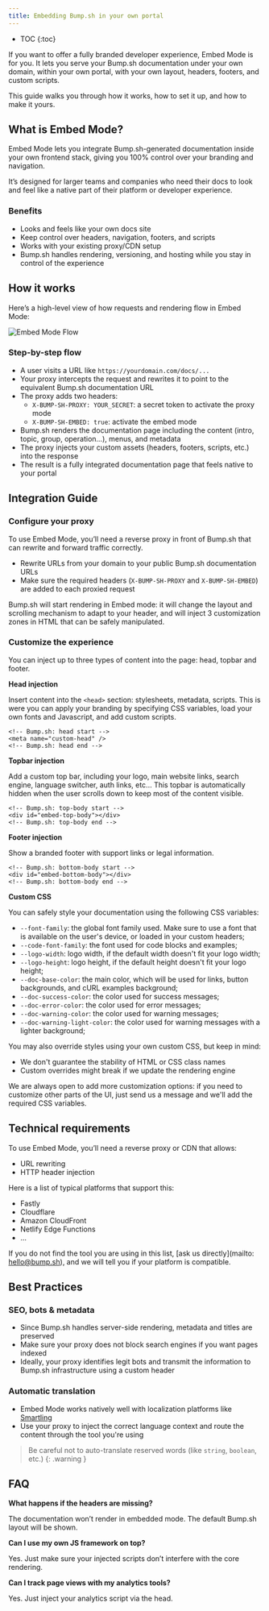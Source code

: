 ```yaml
---
title: Embedding Bump.sh in your own portal
---
```


- TOC
{:toc}

If you want to offer a fully branded developer experience, Embed Mode is for you.
It lets you serve your Bump.sh documentation under your own domain, within your own portal, with your own layout, headers, footers, and custom scripts.

This guide walks you through how it works, how to set it up, and how to make it yours.

## What is Embed Mode?

Embed Mode lets you integrate Bump.sh-generated documentation inside your own frontend stack, giving you 100% control over your branding and navigation.

It’s designed for larger teams and companies who need their docs to look and feel like a native part of their platform or developer experience.

### Benefits

- Looks and feels like your own docs site
- Keep control over headers, navigation, footers, and scripts
- Works with your existing proxy/CDN setup
- Bump.sh handles rendering, versioning, and hosting while you stay in control of the experience

## How it works

Here’s a high-level view of how requests and rendering flow in Embed Mode:

![Embed Mode Flow](/images/help/embed-mode-workflow.png)

### Step-by-step flow

- A user visits a URL like `https://yourdomain.com/docs/...`
- Your proxy intercepts the request and rewrites it to point to the equivalent Bump.sh documentation URL
- The proxy adds two headers:
  - `X-BUMP-SH-PROXY: YOUR_SECRET`: a secret token to activate the proxy mode
  - `X-BUMP-SH-EMBED: true`: activate the embed mode
- Bump.sh renders the documentation page including the content (intro, topic, group, operation...), menus, and metadata
- The proxy injects your custom assets (headers, footers, scripts, etc.) into the response
- The result is a fully integrated documentation page that feels native to your portal

## Integration Guide

### Configure your proxy

To use Embed Mode, you’ll need a reverse proxy in front of Bump.sh that can rewrite and forward traffic correctly.

- Rewrite URLs from your domain to your public Bump.sh documentation URLs
- Make sure the required headers (`X-BUMP-SH-PROXY` and `X-BUMP-SH-EMBED`) are added to each proxied request

Bump.sh will start rendering in Embed mode: it will change the layout and scrolling mechanism to adapt to your header, and will inject 3 customization zones in HTML that can be safely manipulated.

### Customize the experience

You can inject up to three types of content into the page: head, topbar and footer.

**Head injection**

Insert content into the `<head>` section: stylesheets, metadata, scripts. This is were you can apply your branding by specifying CSS variables, load your own fonts and Javascript, and add custom scripts.

```
<!-- Bump.sh: head start -->
<meta name="custom-head" />
<!-- Bump.sh: head end -->
```

**Topbar injection**

Add a custom top bar, including your logo, main website links, search engine, language switcher, auth links, etc... This topbar is automatically hidden when the user scrolls down to keep most of the content visible.

```
<!-- Bump.sh: top-body start -->
<div id="embed-top-body"></div>
<!-- Bump.sh: top-body end -->
```
**Footer injection**

Show a branded footer with support links or legal information.

```
<!-- Bump.sh: bottom-body start -->
<div id="embed-bottom-body"></div>
<!-- Bump.sh: bottom-body end -->
```

**Custom CSS**

You can safely style your documentation using the following CSS variables:

- `--font-family`: the global font family used. Make sure to use a font that is available on the user's device, or loaded in your custom headers;
- `--code-font-family`: the font used for code blocks and examples;
- `--logo-width`: logo width, if the default width doesn't fit your logo width;
- `--logo-height`: logo height, if the default height doesn't fit your logo height;
- `--doc-base-color`: the main color, which will be used for links, button backgrounds, and cURL examples background;
- `--doc-success-color`: the color used for success messages;
- `--doc-error-color`: the color used for error messages;
- `--doc-warning-color`: the color used for warning messages;
- `--doc-warning-light-color`: the color used for warning messages with a lighter background;

You may also override styles using your own custom CSS, but keep in mind:

- We don't guarantee the stability of HTML or CSS class names
- Custom overrides might break if we update the rendering engine

We are always open to add more customization options: if you need to customize other parts of the UI, just send us a message and we'll add the required CSS variables.

## Technical requirements

To use Embed Mode, you’ll need a reverse proxy or CDN that allows:

- URL rewriting
- HTTP header injection

Here is a list of typical platforms that support this:

- Fastly
- Cloudflare
- Amazon CloudFront
- Netlify Edge Functions
- ...

If you do not find the tool you are using in this list, [ask us directly](mailto: hello@bump.sh), and we will tell you if your platform is compatible.

## Best Practices

### SEO, bots & metadata

- Since Bump.sh handles server-side rendering, metadata and titles are preserved
- Make sure your proxy does not block search engines if you want pages indexed
- Ideally, your proxy identifies legit bots and transmit the information to Bump.sh infrastructure using a custom header

### Automatic translation

- Embed Mode works natively well with localization platforms like [Smartling](https://smartling.com/)
- Use your proxy to inject the correct language context and route the content through the tool you're using

> Be careful not to auto-translate reserved words (like `string`, `boolean`, etc.)
{: .warning }

## FAQ

**What happens if the headers are missing?**

The documentation won’t render in embedded mode. The default Bump.sh layout will be shown.

**Can I use my own JS framework on top?**

Yes. Just make sure your injected scripts don’t interfere with the core rendering.

**Can I track page views with my analytics tools?**

Yes. Just inject your analytics script via the head.
